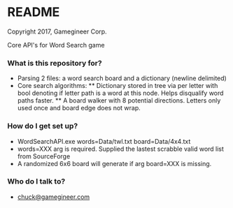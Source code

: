 # README #
Copyright 2017,  Gamegineer Corp.

Core API's for Word Search game

### What is this repository for? ###

* Parsing 2 files: a word search board and a dictionary (newline delimited)
* Core search algorithms:
** Dictionary stored in tree via per letter with bool denoting if letter path is a word at this node.  Helps disqualify word paths faster.
** A board walker with 8 potential directions.  Letters only used once and board edge does not wrap.

### How do I get set up? ###

* WordSearchAPI.exe words=Data/twl.txt board=Data/4x4.txt 
* words=XXX arg is required.  Supplied the lastest scrabble valid word list from SourceForge
* A randomized 6x6 board will generate if arg board=XXX is missing.


### Who do I talk to? ###

* chuck@gamegineer.com